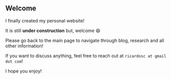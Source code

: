 ## Welcome

I finally created my personal website!

It is still **under construction** but, welcome :smile:

Please go back to the main page to navigate through blog, research and all other information!

If you want to discuss anything, feel free to reach out at `ricardosc at gmail dot com`!

I hope you enjoy!
